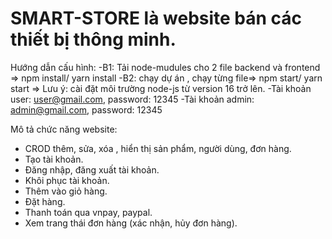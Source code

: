 
SMART-STORE là website bán các thiết bị thông minh.
==========================================================================================================================================================================================================================================
Hướng dẫn cấu hình:
-B1: Tải node-mudules cho 2 file backend và frontend => npm install/ yarn install
-B2: chạy dự án , chạy từng file=> npm start/ yarn start
=> Lưu ý: cài đặt môi trường node-js từ version 16 trở lên.
-Tài khoản user: user@gmail.com, password: 12345
-Tài khoản admin: admin@gmail.com, password: 12345

Mô tả chức năng website:
- CROD thêm, sửa, xóa , hiển thị sản phẩm, người dùng, đơn hàng.
- Tạo tài khoản.
- Đăng nhập, đăng xuất tài khoản.
- Khôi phục tài khoản.
- Thêm vào giỏ hàng.
- Đặt hàng.
- Thanh toán qua vnpay, paypal.
- Xem trang thái đơn hàng (xác nhận, hủy đơn hàng).

